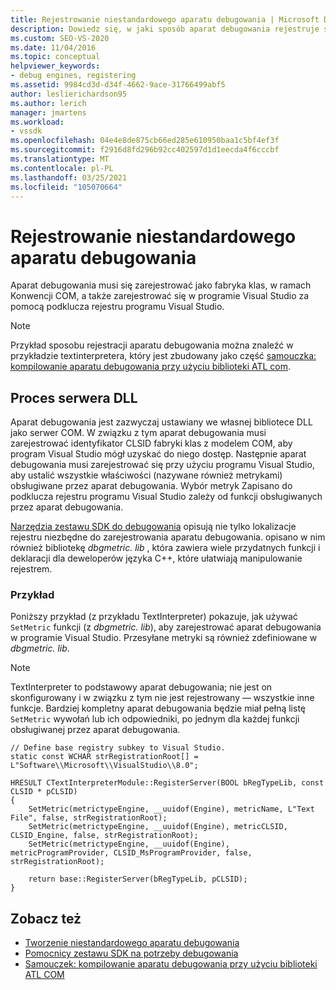 ```yaml
---
title: Rejestrowanie niestandardowego aparatu debugowania | Microsoft Docs
description: Dowiedz się, w jaki sposób aparat debugowania rejestruje się jako fabrykę klas, zgodnie z konwencjami COM, jak również w przypadku rejestracji w programie Visual Studio za pomocą rejestru.
ms.custom: SEO-VS-2020
ms.date: 11/04/2016
ms.topic: conceptual
helpviewer_keywords:
- debug engines, registering
ms.assetid: 9984cd3d-d34f-4662-9ace-31766499abf5
author: leslierichardson95
ms.author: lerich
manager: jmartens
ms.workload:
- vssdk
ms.openlocfilehash: 04e4e8de875cb66ed285e610950baa1c5bf4ef3f
ms.sourcegitcommit: f2916d8fd296b92cc402597d1d1eecda4f6cccbf
ms.translationtype: MT
ms.contentlocale: pl-PL
ms.lasthandoff: 03/25/2021
ms.locfileid: "105070664"
---
```

# <a name="register-a-custom-debug-engine"></a>Rejestrowanie niestandardowego aparatu debugowania
Aparat debugowania musi się zarejestrować jako fabryka klas, w ramach Konwencji COM, a także zarejestrować się w programie Visual Studio za pomocą podklucza rejestru programu Visual Studio.

> [!NOTE]
> Przykład sposobu rejestracji aparatu debugowania można znaleźć w przykładzie textinterpretera, który jest zbudowany jako część [samouczka: kompilowanie aparatu debugowania przy użyciu biblioteki ATL com](/previous-versions/bb147024(v=vs.90)).

## <a name="dll-server-process"></a>Proces serwera DLL
 Aparat debugowania jest zazwyczaj ustawiany we własnej bibliotece DLL jako serwer COM. W związku z tym aparat debugowania musi zarejestrować identyfikator CLSID fabryki klas z modelem COM, aby program Visual Studio mógł uzyskać do niego dostęp. Następnie aparat debugowania musi zarejestrować się przy użyciu programu Visual Studio, aby ustalić wszystkie właściwości (nazywane również metrykami) obsługiwane przez aparat debugowania. Wybór metryk Zapisano do podklucza rejestru programu Visual Studio zależy od funkcji obsługiwanych przez aparat debugowania.

 [Narzędzia zestawu SDK do debugowania](../../extensibility/debugger/reference/sdk-helpers-for-debugging.md) opisują nie tylko lokalizacje rejestru niezbędne do zarejestrowania aparatu debugowania. opisano w nim również bibliotekę *dbgmetric. lib* , która zawiera wiele przydatnych funkcji i deklaracji dla deweloperów języka C++, które ułatwiają manipulowanie rejestrem.

### <a name="example"></a>Przykład
 Poniższy przykład (z przykładu TextInterpreter) pokazuje, jak używać `SetMetric` funkcji (z *dbgmetric. lib*), aby zarejestrować aparat debugowania w programie Visual Studio. Przesyłane metryki są również zdefiniowane w *dbgmetric. lib*.

> [!NOTE]
> TextInterpreter to podstawowy aparat debugowania; nie jest on skonfigurowany i w związku z tym nie jest rejestrowany — wszystkie inne funkcje. Bardziej kompletny aparat debugowania będzie miał pełną listę `SetMetric` wywołań lub ich odpowiedniki, po jednym dla każdej funkcji obsługiwanej przez aparat debugowania.

```
// Define base registry subkey to Visual Studio.
static const WCHAR strRegistrationRoot[] = L"Software\\Microsoft\\VisualStudio\\8.0";

HRESULT CTextInterpreterModule::RegisterServer(BOOL bRegTypeLib, const CLSID * pCLSID)
{
    SetMetric(metrictypeEngine, __uuidof(Engine), metricName, L"Text File", false, strRegistrationRoot);
    SetMetric(metrictypeEngine, __uuidof(Engine), metricCLSID, CLSID_Engine, false, strRegistrationRoot);
    SetMetric(metrictypeEngine, __uuidof(Engine), metricProgramProvider, CLSID_MsProgramProvider, false, strRegistrationRoot);

    return base::RegisterServer(bRegTypeLib, pCLSID);
}
```

## <a name="see-also"></a>Zobacz też
- [Tworzenie niestandardowego aparatu debugowania](../../extensibility/debugger/creating-a-custom-debug-engine.md)
- [Pomocnicy zestawu SDK na potrzeby debugowania](../../extensibility/debugger/reference/sdk-helpers-for-debugging.md)
- [Samouczek: kompilowanie aparatu debugowania przy użyciu biblioteki ATL COM](/previous-versions/bb147024(v=vs.90))